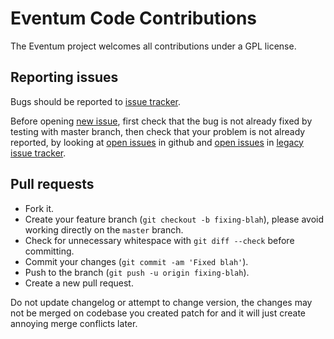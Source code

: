 Eventum Code Contributions
==========================

The Eventum project welcomes all contributions under a GPL license.

## Reporting issues

Bugs should be reported to [issue tracker](https://github.com/eventum/eventum/issues).

Before opening [new issue](https://github.com/eventum/eventum/issues/new), first check that the bug is not already fixed by testing with master branch, then check that your problem is not already reported, by looking at [open issues](https://github.com/eventum/eventum/issues?state=open) in github and [open issues](https://bugs.launchpad.net/eventum/+bugs?orderby=-id&field.status:list=NEW&field.status:list=CONFIRMED&field.status:list=TRIAGED&field.status:list=INPROGRESS&assignee_option=any&field.tags_combinator=ANY&field.omit_dupes=on) in [legacy issue tracker](https://bugs.launchpad.net/eventum).

## Pull requests

- Fork it.
- Create your feature branch (`git checkout -b fixing-blah`), please avoid working directly on the `master` branch.
- Check for unnecessary whitespace with `git diff --check` before committing.
- Commit your changes (`git commit -am 'Fixed blah'`).
- Push to the branch (`git push -u origin fixing-blah`).
- Create a new pull request.

Do not update changelog or attempt to change version, the changes may not be merged on codebase you created patch for and it will just create annoying merge conflicts later.
